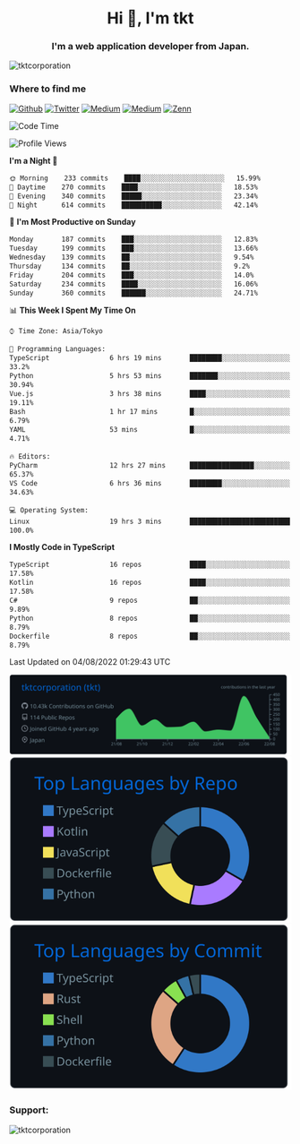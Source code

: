 <h1 align="center">Hi 👋, I'm tkt</h1>
<h3 align="center">I'm a web application developer from Japan.</h3>

<p align="left"> <img src="https://komarev.com/ghpvc/?username=tktcorporation&label=Profile%20views&color=0e75b6&style=flat" alt="tktcorporation" /> </p>

<h3>Where to find me</h3>
<p>
<a href="https://github.com/tktcorporation" target="_blank"><img alt="Github" src="https://img.shields.io/badge/GitHub-%2312100E.svg?&style=for-the-badge&logo=Github&logoColor=white" /></a>
<a href="https://twitter.com/tktcorporation" target="_blank"><img alt="Twitter" src="https://img.shields.io/badge/twitter-%231DA1F2.svg?&style=for-the-badge&logo=twitter&logoColor=white" /></a>
<a href="https://www.linkedin.com/in/tktcorporation" target="_blank"><img alt="Medium" src="https://img.shields.io/badge/linkdin-0a66c2.svg?&style=for-the-badge&logo=linkedin&logoColor=white" /></a>
<a href="https://qiita.com/tktcorporation" target="_blank"><img alt="Medium" src="https://img.shields.io/badge/qiita-55C500.svg?&style=for-the-badge&logo=qiita&logoColor=white" /></a>
<a href="https://zenn.dev/tktcorporation" target="_blank"><img alt="Zenn" src="https://img.shields.io/badge/Zenn-3EA8FF.svg?&style=for-the-badge&logo=Zenn&logoColor=white" /></a>
</p>
  
<!--START_SECTION:waka-->
![Code Time](http://img.shields.io/badge/Code%20Time-470%20hrs%2016%20mins-blue)

![Profile Views](http://img.shields.io/badge/Profile%20Views-16-blue)

**I'm a Night 🦉** 

```text
🌞 Morning    233 commits    ████░░░░░░░░░░░░░░░░░░░░░   15.99% 
🌆 Daytime    270 commits    ████░░░░░░░░░░░░░░░░░░░░░   18.53% 
🌃 Evening    340 commits    █████░░░░░░░░░░░░░░░░░░░░   23.34% 
🌙 Night      614 commits    ██████████░░░░░░░░░░░░░░░   42.14%

```
📅 **I'm Most Productive on Sunday** 

```text
Monday       187 commits    ███░░░░░░░░░░░░░░░░░░░░░░   12.83% 
Tuesday      199 commits    ███░░░░░░░░░░░░░░░░░░░░░░   13.66% 
Wednesday    139 commits    ██░░░░░░░░░░░░░░░░░░░░░░░   9.54% 
Thursday     134 commits    ██░░░░░░░░░░░░░░░░░░░░░░░   9.2% 
Friday       204 commits    ███░░░░░░░░░░░░░░░░░░░░░░   14.0% 
Saturday     234 commits    ████░░░░░░░░░░░░░░░░░░░░░   16.06% 
Sunday       360 commits    ██████░░░░░░░░░░░░░░░░░░░   24.71%

```


📊 **This Week I Spent My Time On** 

```text
⌚︎ Time Zone: Asia/Tokyo

💬 Programming Languages: 
TypeScript               6 hrs 19 mins       ████████░░░░░░░░░░░░░░░░░   33.2% 
Python                   5 hrs 53 mins       ███████░░░░░░░░░░░░░░░░░░   30.94% 
Vue.js                   3 hrs 38 mins       ████░░░░░░░░░░░░░░░░░░░░░   19.11% 
Bash                     1 hr 17 mins        █░░░░░░░░░░░░░░░░░░░░░░░░   6.79% 
YAML                     53 mins             █░░░░░░░░░░░░░░░░░░░░░░░░   4.71%

🔥 Editors: 
PyCharm                  12 hrs 27 mins      ████████████████░░░░░░░░░   65.37% 
VS Code                  6 hrs 36 mins       ████████░░░░░░░░░░░░░░░░░   34.63%

💻 Operating System: 
Linux                    19 hrs 3 mins       █████████████████████████   100.0%

```

**I Mostly Code in TypeScript** 

```text
TypeScript               16 repos            ████░░░░░░░░░░░░░░░░░░░░░   17.58% 
Kotlin                   16 repos            ████░░░░░░░░░░░░░░░░░░░░░   17.58% 
C#                       9 repos             ██░░░░░░░░░░░░░░░░░░░░░░░   9.89% 
Python                   8 repos             ██░░░░░░░░░░░░░░░░░░░░░░░   8.79% 
Dockerfile               8 repos             ██░░░░░░░░░░░░░░░░░░░░░░░   8.79%

```



 Last Updated on 04/08/2022 01:29:43 UTC
<!--END_SECTION:waka-->

[![](https://raw.githubusercontent.com/tktcorporation/tktcorporation/master/profile-summary-card-output/github_dark/0-profile-details.svg)](https://github.com/vn7n24fzkq/github-profile-summary-cards)
[![](https://raw.githubusercontent.com/tktcorporation/tktcorporation/master/profile-summary-card-output/github_dark/1-repos-per-language.svg)](https://github.com/vn7n24fzkq/github-profile-summary-cards) [![](https://raw.githubusercontent.com/tktcorporation/tktcorporation/master/profile-summary-card-output/github_dark/2-most-commit-language.svg)](https://github.com/vn7n24fzkq/github-profile-summary-cards)

<h3 align="left">Support:</h3>
<p><a href="https://www.buymeacoffee.com/tktcorporation"> <img align="left" src="https://cdn.buymeacoffee.com/buttons/v2/default-yellow.png" height="50" width="210" alt="tktcorporation" /></a></p><br><br>
